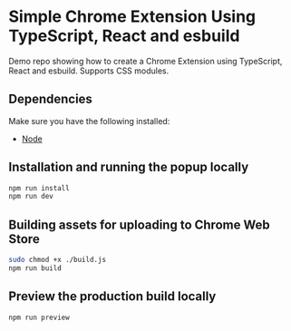 # Simple Chrome Extension Using TypeScript, React and esbuild

Demo repo showing how to create a Chrome Extension using TypeScript, React and esbuild. Supports CSS modules.

## Dependencies

Make sure you have the following installed:

- [Node](https://nodejs.org/en/)

## Installation and running the popup locally

```sh
npm run install
npm run dev
```

## Building assets for uploading to Chrome Web Store

```sh
sudo chmod +x ./build.js
npm run build
```

## Preview the production build locally

```sh
npm run preview
```
